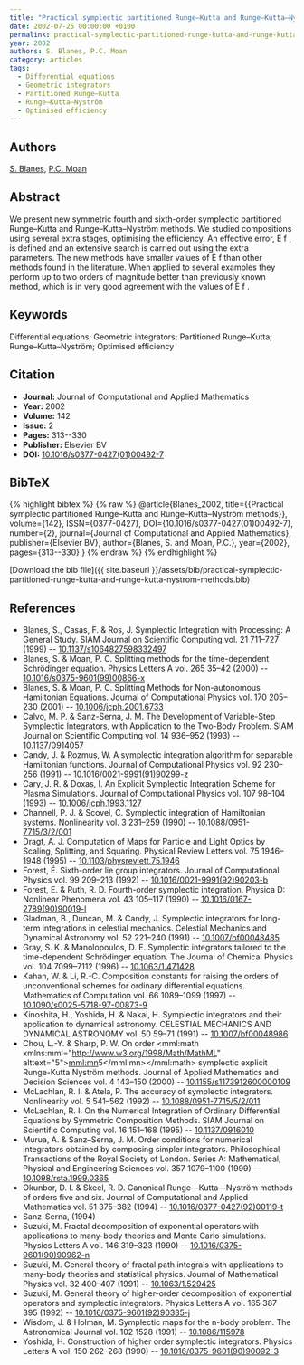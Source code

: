 ```yaml
---
title: "Practical symplectic partitioned Runge–Kutta and Runge–Kutta–Nyström methods"
date: 2002-07-25 00:00:00 +0100
permalink: practical-symplectic-partitioned-runge-kutta-and-runge-kutta-nystrom-methods
year: 2002
authors: S. Blanes, P.C. Moan
category: articles
tags:
  - Differential equations
  - Geometric integrators
  - Partitioned Runge–Kutta
  - Runge–Kutta–Nyström
  - Optimised efficiency
---
```

 
## Authors
[S. Blanes](authors/s-blanes), [P.C. Moan](authors/p-c-moan)
 
## Abstract
We present new symmetric fourth and sixth-order symplectic partitioned Runge–Kutta and Runge–Kutta–Nyström methods. We studied compositions using several extra stages, optimising the efficiency. An effective error, E f , is defined and an extensive search is carried out using the extra parameters. The new methods have smaller values of E f than other methods found in the literature. When applied to several examples they perform up to two orders of magnitude better than previously known method, which is in very good agreement with the values of E f .
 
## Keywords
Differential equations; Geometric integrators; Partitioned Runge–Kutta; Runge–Kutta–Nyström; Optimised efficiency
 
## Citation
- **Journal:** Journal of Computational and Applied Mathematics
- **Year:** 2002
- **Volume:** 142
- **Issue:** 2
- **Pages:** 313--330
- **Publisher:** Elsevier BV
- **DOI:** [10.1016/s0377-0427(01)00492-7](https://doi.org/10.1016/s0377-0427(01)00492-7)
 
## BibTeX
{% highlight bibtex %}
{% raw %}
@article{Blanes_2002,
  title={{Practical symplectic partitioned Runge–Kutta and Runge–Kutta–Nyström methods}},
  volume={142},
  ISSN={0377-0427},
  DOI={10.1016/s0377-0427(01)00492-7},
  number={2},
  journal={Journal of Computational and Applied Mathematics},
  publisher={Elsevier BV},
  author={Blanes, S. and Moan, P.C.},
  year={2002},
  pages={313--330}
}
{% endraw %}
{% endhighlight %}
 
[Download the bib file]({{ site.baseurl }}/assets/bib/practical-symplectic-partitioned-runge-kutta-and-runge-kutta-nystrom-methods.bib)
 
## References
- Blanes, S., Casas, F. & Ros, J. Symplectic Integration with Processing: A General Study. SIAM Journal on Scientific Computing vol. 21 711–727 (1999) -- [10.1137/s1064827598332497](https://doi.org/10.1137/s1064827598332497)
- Blanes, S. & Moan, P. C. Splitting methods for the time-dependent Schrödinger equation. Physics Letters A vol. 265 35–42 (2000) -- [10.1016/s0375-9601(99)00866-x](https://doi.org/10.1016/s0375-9601(99)00866-x)
- Blanes, S. & Moan, P. C. Splitting Methods for Non-autonomous Hamiltonian Equations. Journal of Computational Physics vol. 170 205–230 (2001) -- [10.1006/jcph.2001.6733](https://doi.org/10.1006/jcph.2001.6733)
- Calvo, M. P. & Sanz-Serna, J. M. The Development of Variable-Step Symplectic Integrators, with Application to the Two-Body Problem. SIAM Journal on Scientific Computing vol. 14 936–952 (1993) -- [10.1137/0914057](https://doi.org/10.1137/0914057)
- Candy, J. & Rozmus, W. A symplectic integration algorithm for separable Hamiltonian functions. Journal of Computational Physics vol. 92 230–256 (1991) -- [10.1016/0021-9991(91)90299-z](https://doi.org/10.1016/0021-9991(91)90299-z)
- Cary, J. R. & Doxas, I. An Explicit Symplectic Integration Scheme for Plasma Simulations. Journal of Computational Physics vol. 107 98–104 (1993) -- [10.1006/jcph.1993.1127](https://doi.org/10.1006/jcph.1993.1127)
- Channell, P. J. & Scovel, C. Symplectic integration of Hamiltonian systems. Nonlinearity vol. 3 231–259 (1990) -- [10.1088/0951-7715/3/2/001](https://doi.org/10.1088/0951-7715/3/2/001)
- Dragt, A. J. Computation of Maps for Particle and Light Optics by Scaling, Splitting, and Squaring. Physical Review Letters vol. 75 1946–1948 (1995) -- [10.1103/physrevlett.75.1946](https://doi.org/10.1103/physrevlett.75.1946)
- Forest, É. Sixth-order lie group integrators. Journal of Computational Physics vol. 99 209–213 (1992) -- [10.1016/0021-9991(92)90203-b](https://doi.org/10.1016/0021-9991(92)90203-b)
- Forest, E. & Ruth, R. D. Fourth-order symplectic integration. Physica D: Nonlinear Phenomena vol. 43 105–117 (1990) -- [10.1016/0167-2789(90)90019-l](https://doi.org/10.1016/0167-2789(90)90019-l)
- Gladman, B., Duncan, M. & Candy, J. Symplectic integrators for long-term integrations in celestial mechanics. Celestial Mechanics and Dynamical Astronomy vol. 52 221–240 (1991) -- [10.1007/bf00048485](https://doi.org/10.1007/bf00048485)
- Gray, S. K. & Manolopoulos, D. E. Symplectic integrators tailored to the time-dependent Schrödinger equation. The Journal of Chemical Physics vol. 104 7099–7112 (1996) -- [10.1063/1.471428](https://doi.org/10.1063/1.471428)
- Kahan, W. & Li, R.-C. Composition constants for raising the orders of unconventional schemes for ordinary differential equations. Mathematics of Computation vol. 66 1089–1099 (1997) -- [10.1090/s0025-5718-97-00873-9](https://doi.org/10.1090/s0025-5718-97-00873-9)
- Kinoshita, H., Yoshida, H. & Nakai, H. Symplectic integrators and their application to dynamical astronomy. CELESTIAL MECHANICS AND DYNAMICAL ASTRONOMY vol. 50 59–71 (1991) -- [10.1007/bf00048986](https://doi.org/10.1007/bf00048986)
- Chou, L.-Y. & Sharp, P. W. On order <mml:math xmlns:mml="http://www.w3.org/1998/Math/MathML" alttext="$5$"><mml:mn>5</mml:mn></mml:math> symplectic explicit Runge-Kutta Nyström methods. Journal of Applied Mathematics and Decision Sciences vol. 4 143–150 (2000) -- [10.1155/s1173912600000109](https://doi.org/10.1155/s1173912600000109)
- McLachlan, R. I. & Atela, P. The accuracy of symplectic integrators. Nonlinearity vol. 5 541–562 (1992) -- [10.1088/0951-7715/5/2/011](https://doi.org/10.1088/0951-7715/5/2/011)
- McLachlan, R. I. On the Numerical Integration of Ordinary Differential Equations by Symmetric Composition Methods. SIAM Journal on Scientific Computing vol. 16 151–168 (1995) -- [10.1137/0916010](https://doi.org/10.1137/0916010)
- Murua, A. & Sanz–Serna, J. M. Order conditions for numerical integrators obtained by composing simpler integrators. Philosophical Transactions of the Royal Society of London. Series A: Mathematical, Physical and Engineering Sciences vol. 357 1079–1100 (1999) -- [10.1098/rsta.1999.0365](https://doi.org/10.1098/rsta.1999.0365)
- Okunbor, D. I. & Skeel, R. D. Canonical Runge—Kutta—Nyström methods of orders five and six. Journal of Computational and Applied Mathematics vol. 51 375–382 (1994) -- [10.1016/0377-0427(92)00119-t](https://doi.org/10.1016/0377-0427(92)00119-t)
- Sanz-Serna, (1994)
- Suzuki, M. Fractal decomposition of exponential operators with applications to many-body theories and Monte Carlo simulations. Physics Letters A vol. 146 319–323 (1990) -- [10.1016/0375-9601(90)90962-n](https://doi.org/10.1016/0375-9601(90)90962-n)
- Suzuki, M. General theory of fractal path integrals with applications to many-body theories and statistical physics. Journal of Mathematical Physics vol. 32 400–407 (1991) -- [10.1063/1.529425](https://doi.org/10.1063/1.529425)
- Suzuki, M. General theory of higher-order decomposition of exponential operators and symplectic integrators. Physics Letters A vol. 165 387–395 (1992) -- [10.1016/0375-9601(92)90335-j](https://doi.org/10.1016/0375-9601(92)90335-j)
- Wisdom, J. & Holman, M. Symplectic maps for the n-body problem. The Astronomical Journal vol. 102 1528 (1991) -- [10.1086/115978](https://doi.org/10.1086/115978)
- Yoshida, H. Construction of higher order symplectic integrators. Physics Letters A vol. 150 262–268 (1990) -- [10.1016/0375-9601(90)90092-3](https://doi.org/10.1016/0375-9601(90)90092-3)

